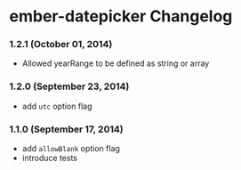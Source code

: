 # ember-datepicker Changelog

### 1.2.1 (October 01, 2014)

* Allowed yearRange to be defined as string or array

### 1.2.0 (September 23, 2014)

* add `utc` option flag

### 1.1.0 (September 17, 2014)

* add `allowBlank` option flag
* introduce tests
